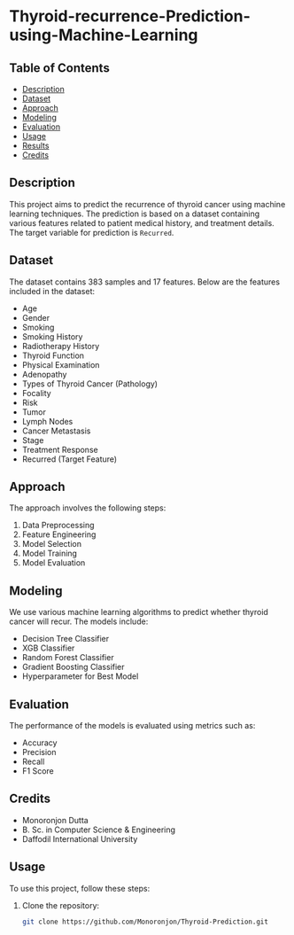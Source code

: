 # Thyroid-recurrence-Prediction-using-Machine-Learning

## Table of Contents
- [Description](#description)
- [Dataset](#dataset)
- [Approach](#approach)
- [Modeling](#modeling)
- [Evaluation](#evaluation)
- [Usage](#usage)
- [Results](#results)
- [Credits](#credits)

## Description
This project aims to predict the recurrence of thyroid cancer using machine learning techniques. The prediction is based on a dataset containing various features related to patient medical history, and treatment details. The target variable for prediction is `Recurred`.

## Dataset
The dataset contains 383 samples and 17 features. Below are the features included in the dataset:
- Age
- Gender
- Smoking
- Smoking History
- Radiotherapy History
- Thyroid Function
- Physical Examination
- Adenopathy
- Types of Thyroid Cancer (Pathology)
- Focality
- Risk
- Tumor
- Lymph Nodes
- Cancer Metastasis
- Stage
- Treatment Response
- Recurred (Target Feature)

## Approach
The approach involves the following steps:
1. Data Preprocessing
2. Feature Engineering
3. Model Selection
4. Model Training
5. Model Evaluation

## Modeling
We use various machine learning algorithms to predict whether thyroid cancer will recur. The models include:
- Decision Tree Classifier
- XGB Classifier
- Random Forest Classifier
- Gradient Boosting Classifier
- Hyperparameter for Best Model

## Evaluation
The performance of the models is evaluated using metrics such as:
- Accuracy
- Precision
- Recall
- F1 Score

## Credits
- Monoronjon Dutta
- B. Sc. in Computer Science & Engineering
- Daffodil International University

## Usage
To use this project, follow these steps:
1. Clone the repository:
   ```bash
   git clone https://github.com/Monoronjon/Thyroid-Prediction.git
